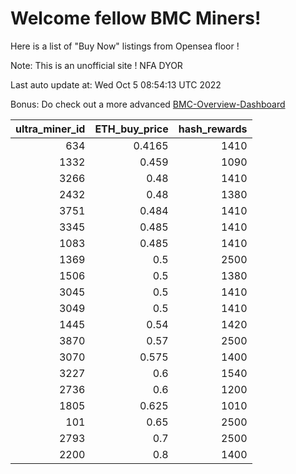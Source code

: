 # Welcome fellow BMC Miners!
Here is a list of "Buy Now" listings from Opensea floor !

Note: This is an unofficial site ! NFA DYOR

Last auto update at: Wed Oct  5 08:54:13 UTC 2022

Bonus: Do check out a more advanced [BMC-Overview-Dashboard](https://dune.com/defifunk/BMC-Overview-Dashboard)


|   ultra_miner_id |   ETH_buy_price |   hash_rewards |
|-----------------:|----------------:|---------------:|
|              634 |          0.4165 |           1410 |
|             1332 |          0.459  |           1090 |
|             3266 |          0.48   |           1410 |
|             2432 |          0.48   |           1380 |
|             3751 |          0.484  |           1410 |
|             3345 |          0.485  |           1410 |
|             1083 |          0.485  |           1410 |
|             1369 |          0.5    |           2500 |
|             1506 |          0.5    |           1380 |
|             3045 |          0.5    |           1410 |
|             3049 |          0.5    |           1410 |
|             1445 |          0.54   |           1420 |
|             3870 |          0.57   |           2500 |
|             3070 |          0.575  |           1400 |
|             3227 |          0.6    |           1540 |
|             2736 |          0.6    |           1200 |
|             1805 |          0.625  |           1010 |
|              101 |          0.65   |           2500 |
|             2793 |          0.7    |           2500 |
|             2200 |          0.8    |           1400 |